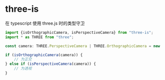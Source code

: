 # three-is

在 typescript 使用 three.js 时的类型守卫

```ts
import {isOrthographicCamera, isPerspectiveCamera} from "three-is";
import * as THREE from "three";

const camera: THREE.PerspectiveCamera | THREE.OrthographicCamera = new THREE.OrthographicCamera()

if (isOrthographicCamera(camera)) {
    // 为正交
} else if (isPerspectiveCamera(camera)) {
    // 为透视
}
```
